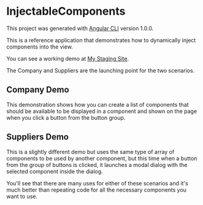 # InjectableComponents

This project was generated with [Angular CLI](https://github.com/angular/angular-cli) version 1.0.0.

This is a reference application that demonstrates how to dynamically inject components into the view.

You can see a working demo at [My Staging Site](http://www.mystagingsite.biz).

The Company and Suppliers are the launching point for the two scenarios.

## Company Demo
This demonstration shows how you can create a list of components that should be available to be displayed in a component and shown on the page when you click a button from the button group.

## Suppliers Demo
This is a slightly different demo but uses the same type of array of components to be used by another component, but this time when a button from the group of buttons is clicked, it launches a modal dialog with the selected component inside the dialog.

You'll see that there are many uses for either of these scenarios and it's much better than repeating code for all the necessary components you want to use.




